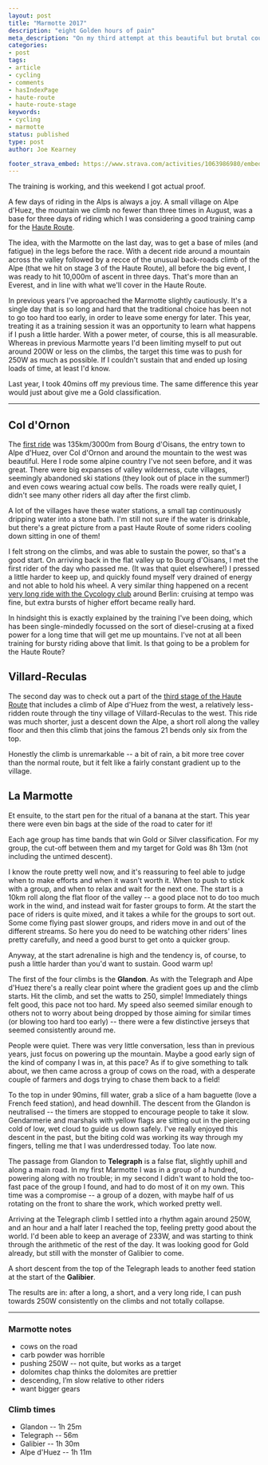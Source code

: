 ```yaml
---
layout: post
title: "Marmotte 2017"
description: "eight Golden hours of pain"
meta_description: "On my third attempt at this beautiful but brutal course of 174km and 5500m of ascent I finished with a Brevet d'Or, the Gold Classification"
categories:
- post
tags:
- article
- cycling
- comments
- hasIndexPage
- haute-route
- haute-route-stage
keywords:
- cycling
- marmotte
status: published
type: post
author: Joe Kearney

footer_strava_embed: https://www.strava.com/activities/1063986980/embed/f7fd76f21fc988490571e0695aa8e083e86d0be2
---
```


[haute-route]: /haute-route

The training is working, and this weekend I got actual proof.

A few days of riding in the Alps is always a joy. A small village on Alpe d'Huez, the mountain we climb no fewer than three times in August, was a base for three days of riding which I was considering a good training camp for the [Haute Route][haute-route].

The idea, with the Marmotte on the last day, was to get a base of miles (and fatigue) in the legs before the race. With a decent ride around a mountain across the valley followed by a recce of the unusual back-roads climb of the Alpe (that we hit on stage 3 of the Haute Route), all before the big event, I was ready to hit 10,000m of ascent in three days. That's more than an Everest, and in line with what we'll cover in the Haute Route.

In previous years I've approached the Marmotte slightly cautiously. It's a single day that is so long and hard that the traditional choice has been not to go too hard too early, in order to leave some energy for later. This year, treating it as a training session it was an opportunity to learn what happens if I push a little harder. With a power meter, of course, this is all measurable. Whereas in previous Marmotte years I'd been limiting myself to put out around 200W or less on the climbs, the target this time was to push for 250W as much as possible. If I couldn't sustain that and ended up losing loads of time, at least I'd know.

Last year, I took 40mins off my previous time. The same difference this year would just about give me a Gold classification.

***

## Col d'Ornon

The [first ride](https://www.strava.com/activities/1060868712) was 135km/3000m from Bourg d'Oisans, the entry town to Alpe d'Huez, over Col d'Ornon and around the mountain to the west was beautiful. Here I rode some alpine country I've not seen before, and it was great. There were big expanses of valley wilderness, cute villages, seemingly abandoned ski stations (they look out of place in the summer!) and even cows wearing actual cow bells. The roads were really quiet, I didn't see many other riders all day after the first climb.

A lot of the villages have these water stations, a small tap continuously dripping water into a stone bath. I'm still not sure if the water is drinkable, but there's a great picture from a past Haute Route of some riders cooling down sitting in one of them!

I felt strong on the climbs, and was able to sustain the power, so that's a good start. On arriving back in the flat valley up to Bourg d'Oisans, I met the first rider of the day who passed me. (It was that quiet elsewhere!) I pressed a little harder to keep up, and quickly found myself very drained of energy and not able to hold his wheel. A very similar thing happened on a recent [very long ride with the Cycology club](https://www.strava.com/activities/1004988203) around Berlin: cruising at tempo was fine, but extra bursts of higher effort became really hard.

In hindsight this is exactly explained by the training I've been doing, which has been single-mindedly focussed on the sort of diesel-crusing at a fixed power for a long time that will get me up mountains. I've not at all been training for bursty riding above that limit. Is that going to be a problem for the Haute Route?

## Villard-Reculas

The second day was to check out a part of the [third stage of the Haute Route](http://www.hauteroute.org/events/view-stage/stage-3-alps-2017) that includes a climb of Alpe d'Huez from the west, a relatively less-ridden route through the tiny village of Villard-Reculas to the west. This ride was much shorter, just a descent down the Alpe, a short roll along the valley floor and then this climb that joins the famous 21 bends only six from the top.

Honestly the climb is unremarkable -- a bit of rain, a bit more tree cover than the normal route, but it felt like a fairly constant gradient up to the village.

## La Marmotte

Et ensuite, to the start pen for the ritual of a banana at the start. This year there were even bin bags at the side of the road to cater for it!

Each age group has time bands that win Gold or Silver classification. For my group, the cut-off between them and my target for Gold was 8h 13m (not including the untimed descent).

I know the route pretty well now, and it's reassuring to feel able to judge when to make efforts and when it wasn't worth it. When to push to stick with a group, and when to relax and wait for the next one. The start is a 10km roll along the flat floor of the valley -- a good place not to do too much work in the wind, and instead wait for faster groups to form. At the start the pace of riders is quite mixed, and it takes a while for the groups to sort out. Some come flying past slower groups, and riders move in and out of the different streams. So here you do need to be watching other riders' lines pretty carefully, and need a good burst to get onto a quicker group.

Anyway, at the start adrenaline is high and the tendency is, of course, to push a little harder than you'd want to sustain. Good warm up!

The first of the four climbs is the **Glandon**. As with the Telegraph and Alpe d'Huez there's a really clear point where the gradient goes up and the climb starts. Hit the climb, and set the watts to 250, simple! Immediately things felt good, this pace not too hard. My speed also seemed similar enough to others not to worry about being dropped by those aiming for similar times (or blowing too hard too early) -- there were a few distinctive jerseys that seemed consistently around me.

People were quiet. There was very little conversation, less than in previous years, just focus on powering up the mountain. Maybe a good early sign of the kind of company I was in, at this pace? As if to give something to talk about, we then came across a group of cows on the road, with a desperate couple of farmers and dogs trying to chase them back to a field!

To the top in under 90mins, fill water, grab a slice of a ham baguette (love a French feed station), and head downhill. The descent from the Glandon is neutralised -- the timers are stopped to encourage people to take it slow. Gendarmerie and marshals with yellow flags are sitting out in the piercing cold of low, wet cloud to guide us down safely. I've really enjoyed this descent in the past, but the biting cold was working its way through my fingers, telling me that I was underdressed today. Too late now.

The passage from Glandon to **Telegraph** is a false flat, slightly uphill and along a main road. In my first Marmotte I was in a group of a hundred, powering along with no trouble; in my second I didn't want to hold the too-fast pace of the group I found, and had to do most of it on my own. This time was a compromise -- a group of a dozen, with maybe half of us rotating on the front to share the work, which worked pretty well.

Arriving at the Telegraph climb I settled into a rhythm again around 250W, and an hour and a half later I reached the top, feeling pretty good about the world. I'd been able to keep an average of 233W, and was starting to think through the arithmetic of the rest of the day. It was looking good for Gold already, but still with the monster of Galibier to come.

A short descent from the top of the Telegraph leads to another feed station at the start of the **Galibier**. 




The results are in: after a long, a short, and a very long ride, I can push towards 250W consistently on the climbs and not totally collapse.

***

### Marmotte notes

* cows on the road
* carb powder was horrible
* pushing 250W -- not quite, but works as a target
* dolomites chap thinks the dolomites are prettier
* descending, I’m slow relative to other riders
* want bigger gears

### Climb times

* Glandon -- 1h 25m
* Telegraph -- 56m
* Galibier -- 1h 30m
* Alpe d'Huez -- 1h 11m

